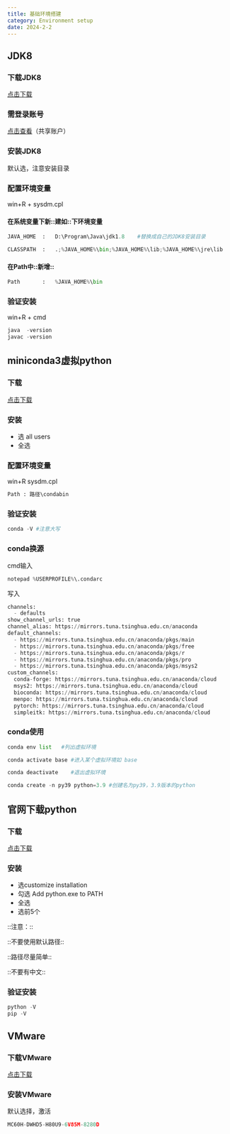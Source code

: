 ```yaml
---
title: 基础环境搭建
category: Environment setup
date: 2024-2-2
---
```


## JDK8

### 下载JDK8

[点击下载](https://www.oracle.com/java/technologies/downloads/#java8-windows)

### 需登录账号

[点击查看](https://bugmenot.com/view/orcale.com)（共享账户）

### 安装JDK8

默认选，注意安装目录

### 配置环境变量

win+R + sysdm.cpl

#### 在系统变量下新::建如::下环境变量

```python
JAVA_HOME  :   D:\Program\Java\jdk1.8    #替换成自己的JDK8安装目录

CLASSPATH  :   .;%JAVA_HOME%\bin;%JAVA_HOME%\lib;%JAVA_HOME%\jre\lib
```

#### 在Path中::新增::

```python
Path       :   %JAVA_HOME%\bin
```

### 验证安装

win+R + cmd

```python
java  -version 
javac -version
```

## miniconda3虚拟python

### 下载

[点击下载](https://mirrors.tuna.tsinghua.edu.cn/anaconda/miniconda/Miniconda3-latest-Windows-x86_64.exe)

### 安装

- 选 all users
- 全选

### 配置环境变量

win+R  sysdm.cpl

```python
Path : 路径\condabin
```

### 验证安装

```python
conda -V #注意大写
```

### conda换源

cmd输入

```python
notepad %USERPROFILE%\.condarc
```

写入

```python
channels:
  - defaults
show_channel_urls: true
channel_alias: https://mirrors.tuna.tsinghua.edu.cn/anaconda
default_channels:
  - https://mirrors.tuna.tsinghua.edu.cn/anaconda/pkgs/main
  - https://mirrors.tuna.tsinghua.edu.cn/anaconda/pkgs/free
  - https://mirrors.tuna.tsinghua.edu.cn/anaconda/pkgs/r
  - https://mirrors.tuna.tsinghua.edu.cn/anaconda/pkgs/pro
  - https://mirrors.tuna.tsinghua.edu.cn/anaconda/pkgs/msys2
custom_channels:
  conda-forge: https://mirrors.tuna.tsinghua.edu.cn/anaconda/cloud
  msys2: https://mirrors.tuna.tsinghua.edu.cn/anaconda/cloud
  bioconda: https://mirrors.tuna.tsinghua.edu.cn/anaconda/cloud
  menpo: https://mirrors.tuna.tsinghua.edu.cn/anaconda/cloud
  pytorch: https://mirrors.tuna.tsinghua.edu.cn/anaconda/cloud
  simpleitk: https://mirrors.tuna.tsinghua.edu.cn/anaconda/cloud
```

### conda使用

```python
conda env list   #列出虚拟环境

conda activate base #进入某个虚拟环境如 base

conda deactivate    #退出虚拟环境

conda create -n py39 python=3.9 #创建名为py39，3.9版本的python
```

## 官网下载python

### 下载

[点击下载](https://www.python.org/ftp/python/)

### 安装

- 选customize installation
- 勾选 Add python.exe to PATH
- 全选
- 选前5个

::注意：::

::不要使用默认路径::

::路径尽量简单::

::不要有中文::

### 验证安装

```python
python -V
pip -V
```

## VMware

### 下载VMware

[点击下载](https://www.vmware.com/products/workstation-pro/workstation-pro-evaluation.html)

### 安装VMware

默认选择，激活

```javascript
MC60H-DWHD5-H80U9-6V85M-8280D
```

